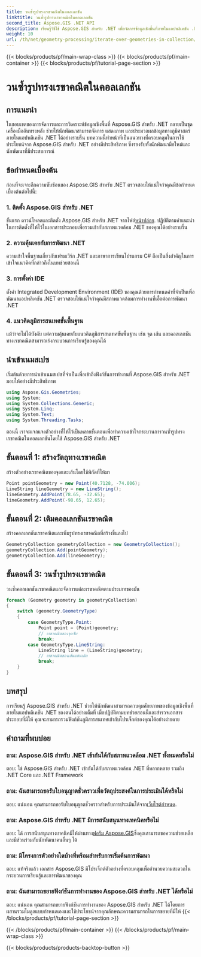 ```yaml
---
title: วนซ้ำรูปทรงเรขาคณิตในคอลเลกชัน
linktitle: วนซ้ำรูปทรงเรขาคณิตในคอลเลกชัน
second_title: Aspose.GIS .NET API
description: เรียนรู้วิธีใช้ Aspose.GIS สำหรับ .NET เพื่อจัดการข้อมูลเชิงพื้นที่ภายในแอปพลิเคชัน .NET ของคุณได้อย่างราบรื่น
weight: 10
url: /th/net/geometry-processing/iterate-over-geometries-in-collection/
---
```


{{< blocks/products/pf/main-wrap-class >}}
{{< blocks/products/pf/main-container >}}
{{< blocks/products/pf/tutorial-page-section >}}

# วนซ้ำรูปทรงเรขาคณิตในคอลเลกชัน

## การแนะนำ
ในขอบเขตของการจัดการและการวิเคราะห์ข้อมูลเชิงพื้นที่ Aspose.GIS สำหรับ .NET กลายเป็นชุดเครื่องมืออันทรงพลัง ช่วยให้นักพัฒนาสามารถจัดการ แสดงภาพ และประมวลผลข้อมูลทางภูมิศาสตร์ภายในแอปพลิเคชัน .NET ได้อย่างราบรื่น บทความนี้ทำหน้าที่เป็นแนวทางที่ครอบคลุมในการใช้ประโยชน์จาก Aspose.GIS สำหรับ .NET อย่างมีประสิทธิภาพ ซึ่งรองรับทั้งนักพัฒนามือใหม่และนักพัฒนาที่มีประสบการณ์
## ข้อกำหนดเบื้องต้น
ก่อนที่จะเจาะลึกความซับซ้อนของ Aspose.GIS สำหรับ .NET ตรวจสอบให้แน่ใจว่าคุณมีข้อกำหนดเบื้องต้นต่อไปนี้:
### 1. ติดตั้ง Aspose.GIS สำหรับ .NET
 ขั้นแรก ดาวน์โหลดและติดตั้ง Aspose.GIS สำหรับ .NET จากไฟล์[หน้าปล่อย](https://releases.aspose.com/gis/net/). ปฏิบัติตามคำแนะนำในการติดตั้งที่ให้ไว้ในเอกสารประกอบเพื่อรวมเข้ากับสภาพแวดล้อม .NET ของคุณได้อย่างราบรื่น
### 2. ความคุ้นเคยกับการพัฒนา .NET
ความเข้าใจพื้นฐานเกี่ยวกับเฟรมเวิร์ก .NET และภาษาการเขียนโปรแกรม C# ถือเป็นสิ่งสำคัญในการเข้าใจแนวคิดที่กล่าวถึงในบทช่วยสอนนี้
### 3. การตั้งค่า IDE
ตั้งค่า Integrated Development Environment (IDE) ของคุณด้วยการกำหนดค่าที่จำเป็นเพื่อพัฒนาแอปพลิเคชัน .NET ตรวจสอบให้แน่ใจว่าคุณมีสภาพแวดล้อมการทำงานที่เอื้อต่อการพัฒนา .NET
### 4. แนวคิดภูมิสารสนเทศขั้นพื้นฐาน
แม้ว่าจะไม่ได้บังคับ แต่ความคุ้นเคยกับแนวคิดภูมิสารสนเทศขั้นพื้นฐาน เช่น จุด เส้น และคอลเลกชันทางเรขาคณิตสามารถเร่งกระบวนการเรียนรู้ของคุณได้

## นำเข้าเนมสเปซ
เริ่มต้นด้วยการนำเข้าเนมสเปซที่จำเป็นเพื่อเข้าถึงฟังก์ชันการทำงานที่ Aspose.GIS สำหรับ .NET มอบให้อย่างมีประสิทธิภาพ

```csharp
using Aspose.Gis.Geometries;
using System;
using System.Collections.Generic;
using System.Linq;
using System.Text;
using System.Threading.Tasks;
```


ตอนนี้ เราจะแจกแจงตัวอย่างที่ให้ไว้เป็นหลายขั้นตอนเพื่อทำความเข้าใจกระบวนการวนซ้ำรูปทรงเรขาคณิตในคอลเลกชันโดยใช้ Aspose.GIS สำหรับ .NET
## ขั้นตอนที่ 1: สร้างวัตถุทางเรขาคณิต
สร้างตัวอย่างเรขาคณิตของจุดและเส้นโดยใช้พิกัดที่ให้มา
```csharp
Point pointGeometry = new Point(40.7128, -74.006);
LineString lineGeometry = new LineString();
lineGeometry.AddPoint(78.65, -32.65);
lineGeometry.AddPoint(-98.65, 12.65);
```
## ขั้นตอนที่ 2: เติมคอลเลกชันเรขาคณิต
สร้างคอลเลกชันเรขาคณิตและเพิ่มรูปทรงเรขาคณิตที่สร้างขึ้นลงไป
```csharp
GeometryCollection geometryCollection = new GeometryCollection();
geometryCollection.Add(pointGeometry);
geometryCollection.Add(lineGeometry);
```
## ขั้นตอนที่ 3: วนซ้ำรูปทรงเรขาคณิต
วนซ้ำคอลเลกชันเรขาคณิตและจัดการแต่ละเรขาคณิตตามประเภทของมัน
```csharp
foreach (Geometry geometry in geometryCollection)
{
    switch (geometry.GeometryType)
    {
        case GeometryType.Point:
            Point point = (Point)geometry;
            // เรขาคณิตของจุดจับ
            break;
        case GeometryType.LineString:
            LineString line = (LineString)geometry;
            // เรขาคณิตของเส้นแฮนเดิล
            break;
    }
}
```

## บทสรุป
การเรียนรู้ Aspose.GIS สำหรับ .NET ช่วยให้นักพัฒนาสามารถควบคุมศักยภาพของข้อมูลเชิงพื้นที่ภายในแอปพลิเคชัน .NET ของตนได้อย่างเต็มที่ เมื่อปฏิบัติตามบทช่วยสอนนี้และสำรวจเอกสารประกอบที่มีให้ คุณจะสามารถรวมฟังก์ชันภูมิสารสนเทศเข้ากับโปรเจ็กต์ของคุณได้อย่างง่ายดาย
## คำถามที่พบบ่อย
### ถาม: Aspose.GIS สำหรับ .NET เข้ากันได้กับสภาพแวดล้อม .NET ทั้งหมดหรือไม่
ตอบ: ใช่ Aspose.GIS สำหรับ .NET เข้ากันได้กับสภาพแวดล้อม .NET ที่หลากหลาย รวมถึง .NET Core และ .NET Framework
### ถาม: ฉันสามารถขอรับใบอนุญาตชั่วคราวเพื่อวัตถุประสงค์ในการประเมินได้หรือไม่
 ตอบ: แน่นอน คุณสามารถขอรับใบอนุญาตชั่วคราวสำหรับการประเมินได้จาก[เว็บไซต์กำหนด](https://purchase.aspose.com/temporary-license/).
### ถาม: Aspose.GIS สำหรับ .NET มีการสนับสนุนทางเทคนิคหรือไม่
 ตอบ: ได้ การสนับสนุนทางเทคนิคมีให้ผ่านทาง[ฟอรัม Aspose.GIS](https://forum.aspose.com/c/gis/33)ซึ่งคุณสามารถขอความช่วยเหลือและมีส่วนร่วมกับนักพัฒนาคนอื่นๆ ได้
### ถาม: มีโครงการตัวอย่างใดบ้างที่พร้อมสำหรับการเริ่มต้นการพัฒนา
ตอบ: แท้จริงแล้ว เอกสาร Aspose.GIS มีโปรเจ็กต์ตัวอย่างที่ครอบคลุมเพื่ออำนวยความสะดวกในกระบวนการเรียนรู้และการพัฒนาของคุณ
### ถาม: ฉันสามารถขยายฟังก์ชันการทำงานของ Aspose.GIS สำหรับ .NET ได้หรือไม่
ตอบ: แน่นอน คุณสามารถขยายฟังก์ชันการทำงานของ Aspose.GIS สำหรับ .NET ได้โดยการผสานรวมโมดูลแบบกำหนดเองและใช้ประโยชน์จากคุณลักษณะความสามารถในการขยายที่มีให้
{{< /blocks/products/pf/tutorial-page-section >}}

{{< /blocks/products/pf/main-container >}}
{{< /blocks/products/pf/main-wrap-class >}}

{{< blocks/products/products-backtop-button >}}
